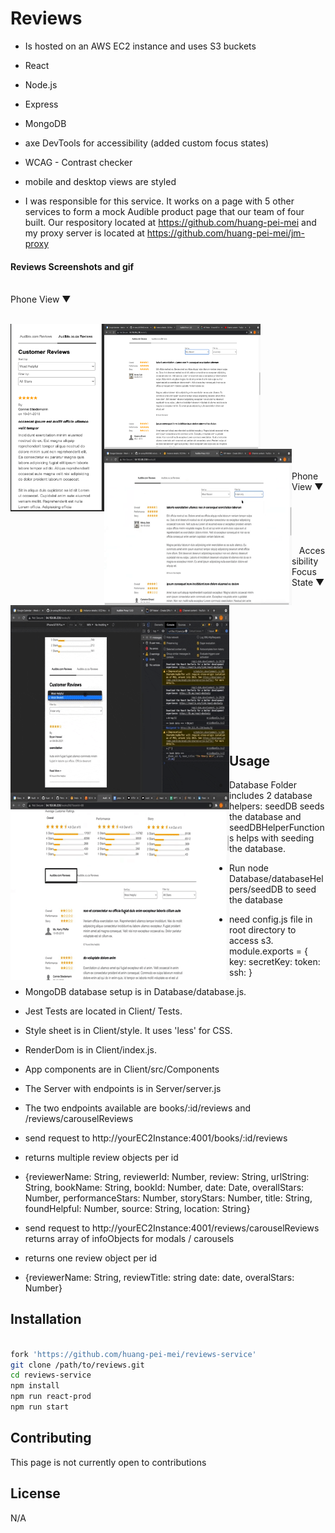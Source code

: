 # Reviews

* Is hosted on an AWS EC2 instance and uses S3 buckets

* React

* Node.js

* Express

* MongoDB

* axe DevTools for accessibility (added custom focus states)

* WCAG - Contrast checker

* mobile and desktop views are styled

* I was responsible for this service. It works on a page with 5 other services to form a mock Audible product page that our team of four built. Our respository located at https://github.com/huang-pei-mei and my proxy server is located at https://github.com/huang-pei-mei/jm-proxy

#### Reviews Screenshots and gif
<br />
<span>Phone View &#9660;</span>
<br />
<br />

<a href="url"><img src="screenshotsAndGifs/reviewsWithHeader.png" align="left" height="300px" width="150px"></a>

<a href="url"><img src="screenshotsAndGifs/desktopReviews.png" align="left" height="200px" width="250px"></a>

<a href="url"><img src="screenshotsAndGifs/desktopReviewsGif.gif" align="left" height="250px" width="300px"></a>

<br /> <br /><br /><br /><br /><br /><br /><br /><br /><br /><br /><br /><br />

<span>Phone View &#9660; 	&nbsp;	&nbsp;	&nbsp;	&nbsp;	&nbsp; &nbsp; &nbsp; &nbsp; &nbsp; &nbsp; &nbsp; &nbsp; &nbsp; &nbsp;&nbsp;&nbsp;&nbsp;&nbsp;&nbsp;&nbsp;&nbsp;&nbsp;&nbsp;&nbsp;&nbsp;&nbsp;&nbsp;&nbsp;&nbsp;&nbsp;&nbsp;&nbsp;&nbsp;&nbsp;&nbsp;&nbsp;&nbsp;&nbsp;&nbsp;&nbsp;&nbsp;&nbsp;&nbsp;&nbsp;&nbsp;&nbsp;&nbsp;&nbsp;&nbsp;&nbsp;&nbsp;&nbsp;&nbsp;&nbsp;&nbsp;Accessibility Focus State &#9660;</span>

<a href="url"><img src="screenshotsAndGifs/mediaReviews.gif" align="left" height="300px" width="350px"></a>


<a href="url"><img src="screenshotsAndGifs/accessibility.gif" align="left" height="300px" width="350px"></a>


<br /> <br /><br /><br /><br /><br /><br /><br /><br /><br /><br /><br /><br />

## Usage


* Database Folder includes 2 database helpers: seedDB seeds the database and seedDBHelperFunctions helps with seeding the database.

* Run node Database/databaseHelpers/seedDB to seed the database

* need config.js file in root directory to access s3. module.exports = {
  key:
  secretKey:
  token:
  ssh:
}

* MongoDB database setup is in Database/database.js.

* Jest Tests are located in Client/ Tests.

* Style sheet is in Client/style. It uses 'less' for CSS.

* RenderDom is in Client/index.js.

* App components are in Client/src/Components

* The Server with endpoints is in Server/server.js

* The two endpoints available are books/:id/reviews and /reviews/carouselReviews

* send <GET> request to http://yourEC2Instance:4001/books/:id/reviews
* returns multiple review objects per id
* {reviewerName: String,
  reviewerId: Number,
  review: String,
  urlString: String,
  bookName: String,
  bookId: Number,
  date: Date,
  overallStars: Number,
  performanceStars: Number,
  storyStars: Number,
  title: String,
  foundHelpful: Number,
  source: String,
  location: String}


* send <GET> request to http://yourEC2Instance:4001/reviews/carouselReviews <arrayOfBookIds> returns array of infoObjects for modals / carousels
* returns one review object per id
* {reviewerName: String,
reviewTitle: string
date: date,
overalStars: Number}

## Installation

```bash

fork 'https://github.com/huang-pei-mei/reviews-service'
git clone /path/to/reviews.git
cd reviews-service
npm install
npm run react-prod
npm run start

```


## Contributing
This page is not currently open to contributions

## License
N/A
